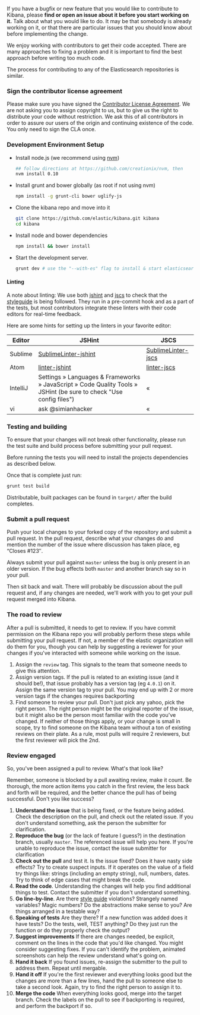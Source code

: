 If you have a bugfix or new feature that you would like to contribute to Kibana, please **find or open an issue about it before you start working on it.** Talk about what you would like to do. It may be that somebody is already working on it, or that there are particular issues that you should know about before implementing the change.

We enjoy working with contributors to get their code accepted. There are many approaches to fixing a problem and it is important to find the best approach before writing too much code.

The process for contributing to any of the Elasticsearch repositories is similar.

### Sign the contributor license agreement

Please make sure you have signed the [Contributor License Agreement](http://www.elastic.co/contributor-agreement/). We are not asking you to assign copyright to us, but to give us the right to distribute your code without restriction. We ask this of all contributors in order to assure our users of the origin and continuing existence of the code. You only need to sign the CLA once.

### Development Environment Setup

- Install node.js (we recommend using [nvm](https://github.com/creationix/nvm))

  ```sh
  ## follow directions at https://github.com/creationix/nvm, then
  nvm install 0.10
  ```

- Install grunt and bower globally (as root if not using nvm)

  ```sh
  npm install -g grunt-cli bower uglify-js
  ```

- Clone the kibana repo and move into it

  ```sh
  git clone https://github.com/elastic/kibana.git kibana
  cd kibana
  ```

- Install node and bower dependencies

  ```sh
  npm install && bower install
  ```

- Start the development server.

  ```sh
  grunt dev # use the "--with-es" flag to install & start elasticsearch too
  ```

#### Linting

A note about linting: We use both [jshint](http://jshint.com/) and [jscs](http://jscs.info/) to check that the [styleguide](STYLEGUIDE.md) is being followed. They run in a pre-commit hook and as a part of the tests, but most contributors integrate these linters with their code editors for real-time feedback.

Here are some hints for setting up the linters in your favorite editor:

| Editor | JSHint | JSCS |
| --- | --- | --- |
| Sublime | [SublimeLinter-jshint](https://github.com/SublimeLinter/SublimeLinter-jshint#installation) | [SublimeLinter-jscs](https://github.com/SublimeLinter/SublimeLinter-jscs#installation) |
| Atom | [linter-jshint](https://github.com/AtomLinter/linter-jshint#installation) | [linter-jscs](https://github.com/AtomLinter/linter-jscs#installation) |
| IntelliJ | Settings » Languages & Frameworks » JavaScript » Code Quality Tools » JSHint (be sure to check "Use config files") | « |
| vi | ask @simianhacker | « |


### Testing and building

To ensure that your changes will not break other functionality, please run the test suite and build process before submitting your pull request.

Before running the tests you will need to install the projects dependencies as described below.

Once that is complete just run:

```sh
grunt test build
```

Distributable, built packages can be found in `target/` after the build completes.

### Submit a pull request

Push your local changes to your forked copy of the repository and submit a pull request. In the pull request, describe what your changes do and mention the number of the issue where discussion has taken place, eg “Closes #123″.

Always submit your pull against `master` unless the bug is only present in an older version. If the bug effects both `master` and another branch say so in your pull.

Then sit back and wait. There will probably be discussion about the pull request and, if any changes are needed, we'll work with you to get your pull request merged into Kibana.

### The road to review

After a pull is submitted, it needs to get to review. If you have commit permission on the Kibana repo you will probably perform these steps while submitting your pull request. If not, a member of the elastic organization will do them for you, though you can help by suggesting a reviewer for your changes if you've interacted with someone while working on the issue.

1. Assign the `review` tag. This signals to the team that someone needs to give this attention.
1. Assign version tags. If the pull is related to an existing issue (and it should be!), that issue probably has a version tag (eg `4.0.1`) on it. Assign the same version tag to your pull. You may end up with 2 or more version tags if the changes requires backporting
1. Find someone to review your pull. Don't just pick any yahoo, pick the right person. The right person might be the original reporter of the issue, but it might also be the person most familiar with the code you've changed. If neither of those things apply, or your change is small in scope, try to find someone on the Kibana team without a ton of existing reviews on their plate. As a rule, most pulls will require 2 reviewers, but the first reviewer will pick the 2nd.

### Review engaged

So, you've been assigned a pull to review. What's that look like?

Remember, someone is blocked by a pull awaiting review, make it count. Be thorough, the more action items you catch in the first review, the less back and forth will be required, and the better chance the pull has of being successful. Don't you like success?

1. **Understand the issue** that is being fixed, or the feature being added. Check the description on the pull, and check out the related issue. If you don't understand something, ask the person the submitter for clarification.
1. **Reproduce the bug** (or the lack of feature I guess?) in the destination branch, usually `master`. The referenced issue will help you here. If you're unable to reproduce the issue, contact the issue submitter for clarification
1. **Check out the pull** and test it. Is the issue fixed? Does it have nasty side effects? Try to create suspect inputs. If it operates on the value of a field try things like: strings (including an empty string), null, numbers, dates. Try to think of edge cases that might break the code.
1. **Read the code**. Understanding the changes will help you find additional things to test. Contact the submitter if you don't understand something.
1. **Go line-by-line**. Are there [style guide](https://github.com/elastic/kibana/blob/master/STYLEGUIDE.md) violations? Strangely named variables? Magic numbers? Do the abstractions make sense to you? Are things arranged in a testable way?
1. **Speaking of tests** Are they there? If a new function was added does it have tests? Do the tests, well, TEST anything? Do they just run the function or do they properly check the output?
1. **Suggest improvements** If there are changes needed, be explicit, comment on the lines in the code that you'd like changed. You might consider suggesting fixes. If you can't identify the problem, animated screenshots can help the review understand what's going on.
1. **Hand it back** If you found issues, re-assign the submitter to the pull to address them. Repeat until mergable.
1. **Hand it off** If you're the first reviewer and everything looks good but the changes are more than a few lines, hand the pull to someone else to take a second look. Again, try to find the right person to assign it to.
1. **Merge the code** When everything looks good, merge into the target branch. Check the labels on the pull to see if backporting is required, and perform the backport if so.
